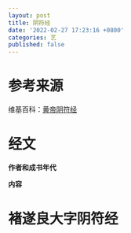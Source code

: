 ```yaml
---
layout: post
title: 阴符经
date: '2022-02-27 17:23:16 +0800'
categories: 艺
published: false
---
```


# 参考来源

维基百科：[黄帝阴符经](https://zh.wikipedia.org/wiki/%E9%BB%84%E5%B8%9D%E9%98%B4%E7%AC%A6%E7%BB%8F)



# 经文

**作者和成书年代**

**内容**

# 褚遂良大字阴符经

